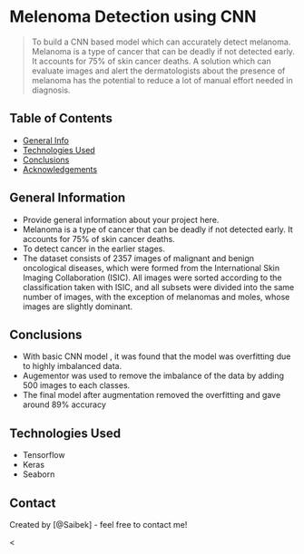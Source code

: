 # Melenoma Detection using CNN
> To build a CNN based model which can accurately detect melanoma. Melanoma is a type of cancer that can be deadly if not detected early. It accounts for 75% of skin cancer deaths. A solution which can evaluate images and alert the dermatologists about the presence of melanoma has the potential to reduce a lot of manual effort needed in diagnosis.


## Table of Contents
* [General Info](#general-information)
* [Technologies Used](#technologies-used)
* [Conclusions](#conclusions)
* [Acknowledgements](#acknowledgements)



## General Information
- Provide general information about your project here.
- Melanoma is a type of cancer that can be deadly if not detected early. It accounts for 75% of skin cancer deaths.
- To detect cancer in the earlier stages.
- The dataset consists of 2357 images of malignant and benign oncological diseases, which were formed from the International Skin Imaging Collaboration (ISIC). All images were sorted according to the classification taken with ISIC, and all subsets were divided into the same number of images, with the exception of melanomas and moles, whose images are slightly dominant.





## Conclusions
- With basic CNN model , it was found that the model was overfitting due to highly imbalanced data.
- Augementor was used to remove the imbalance of the data by adding 500 images to each classes.
- The final model after augmentation removed the overfitting and gave around 89% accuracy



## Technologies Used
- Tensorflow
- Keras
- Seaborn


## Contact
Created by [@Saibek] - feel free to contact me!


<